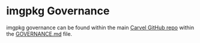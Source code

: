 # imgpkg Governance
imgpkg governance can be found within the main [Carvel GitHub repo](https://github.com/vmware-tanzu/carvel) within the [GOVERNANCE.md](https://github.com/vmware-tanzu/carvel/blob/develop/GOVERNANCE.md) file.
